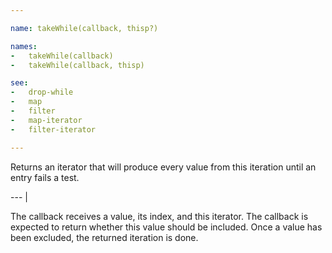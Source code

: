 ```yaml
---

name: takeWhile(callback, thisp?)

names:
-   takeWhile(callback)
-   takeWhile(callback, thisp)

see:
-   drop-while
-   map
-   filter
-   map-iterator
-   filter-iterator

---
```


Returns an iterator that will produce every value from this iteration until an
entry fails a test.

--- |

The callback receives a value, its index, and this iterator.
The callback is expected to return whether this value should be included.
Once a value has been excluded, the returned iteration is done.

